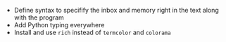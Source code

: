 * Define syntax to specifify the inbox and memory right in the text along with the program
* Add Python typing everywhere
* Install and use `rich` instead of `termcolor` and `colorama`
